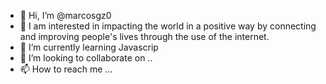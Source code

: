 - 👋 Hi, I’m @marcosgz0
- 👀 I am interested in impacting the world in a positive way by connecting and improving people's lives through the use of the internet.
- 🌱 I’m currently learning  Javascrip
- 💞️ I’m looking to collaborate on ..
- 📫 How to reach me ...

<!---
marcosgz0/marcosgz0 is a ✨ special ✨ repository because its `README.md` (this file) appears on your GitHub profile.
You can click the Preview link to take a look at your changes.
--->
